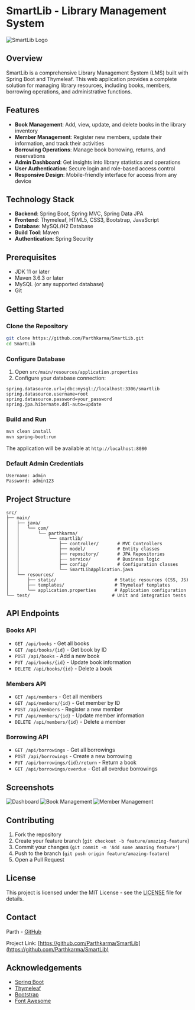 # SmartLib - Library Management System

![SmartLib Logo](https://via.placeholder.com/150x150)

## Overview

SmartLib is a comprehensive Library Management System (LMS) built with Spring Boot and Thymeleaf. This web application provides a complete solution for managing library resources, including books, members, borrowing operations, and administrative functions.

## Features

- **Book Management**: Add, view, update, and delete books in the library inventory
- **Member Management**: Register new members, update their information, and track their activities
- **Borrowing Operations**: Manage book borrowing, returns, and reservations
- **Admin Dashboard**: Get insights into library statistics and operations
- **User Authentication**: Secure login and role-based access control
- **Responsive Design**: Mobile-friendly interface for access from any device

## Technology Stack

- **Backend**: Spring Boot, Spring MVC, Spring Data JPA
- **Frontend**: Thymeleaf, HTML5, CSS3, Bootstrap, JavaScript
- **Database**: MySQL/H2 Database
- **Build Tool**: Maven
- **Authentication**: Spring Security

## Prerequisites

- JDK 11 or later
- Maven 3.6.3 or later
- MySQL (or any supported database)
- Git

## Getting Started

### Clone the Repository

```bash
git clone https://github.com/Parthkarma/SmartLib.git
cd SmartLib
```

### Configure Database

1. Open `src/main/resources/application.properties`
2. Configure your database connection:

```properties
spring.datasource.url=jdbc:mysql://localhost:3306/smartlib
spring.datasource.username=root
spring.datasource.password=your_password
spring.jpa.hibernate.ddl-auto=update
```

### Build and Run

```bash
mvn clean install
mvn spring-boot:run
```

The application will be available at `http://localhost:8080`

### Default Admin Credentials

```
Username: admin
Password: admin123
```

## Project Structure

```
src/
├── main/
│   ├── java/
│   │   └── com/
│   │       └── parthkarma/
│   │           └── smartlib/
│   │               ├── controller/       # MVC Controllers
│   │               ├── model/            # Entity classes
│   │               ├── repository/       # JPA Repositories
│   │               ├── service/          # Business logic
│   │               ├── config/           # Configuration classes
│   │               └── SmartLibApplication.java
│   └── resources/
│       ├── static/                      # Static resources (CSS, JS)
│       ├── templates/                   # Thymeleaf templates
│       └── application.properties       # Application configuration
└── test/                               # Unit and integration tests
```

## API Endpoints

### Books API

- `GET /api/books` - Get all books
- `GET /api/books/{id}` - Get book by ID
- `POST /api/books` - Add a new book
- `PUT /api/books/{id}` - Update book information
- `DELETE /api/books/{id}` - Delete a book

### Members API

- `GET /api/members` - Get all members
- `GET /api/members/{id}` - Get member by ID
- `POST /api/members` - Register a new member
- `PUT /api/members/{id}` - Update member information
- `DELETE /api/members/{id}` - Delete a member

### Borrowing API

- `GET /api/borrowings` - Get all borrowings
- `POST /api/borrowings` - Create a new borrowing
- `PUT /api/borrowings/{id}/return` - Return a book
- `GET /api/borrowings/overdue` - Get all overdue borrowings

## Screenshots

![Dashboard](https://via.placeholder.com/800x400)
![Book Management](https://via.placeholder.com/800x400)
![Member Management](https://via.placeholder.com/800x400)

## Contributing

1. Fork the repository
2. Create your feature branch (`git checkout -b feature/amazing-feature`)
3. Commit your changes (`git commit -m 'Add some amazing feature'`)
4. Push to the branch (`git push origin feature/amazing-feature`)
5. Open a Pull Request

## License

This project is licensed under the MIT License - see the [LICENSE](LICENSE) file for details.

## Contact

Parth - [GitHub](https://github.com/Parthkarma)

Project Link: [https://github.com/Parthkarma/SmartLib](https://github.com/Parthkarma/SmartLib)

## Acknowledgements

- [Spring Boot](https://spring.io/projects/spring-boot)
- [Thymeleaf](https://www.thymeleaf.org/)
- [Bootstrap](https://getbootstrap.com/)
- [Font Awesome](https://fontawesome.com/)
